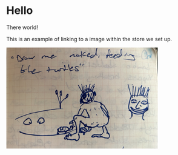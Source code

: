 # Hello
There world!

This is an example of linking to a image within the store we set up.

<!-- 
    This is very important! 
    If you want links within the markdown to work, you need to use the relative path to the file. and prefix it with a dot and a slash. 
-->
<img src="./../visual/petting_turtles.jpg" alt="turtles" width="400"/>